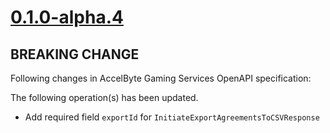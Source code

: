 # [0.1.0-alpha.4]

## BREAKING CHANGE

Following changes in AccelByte Gaming Services OpenAPI specification:

The following operation(s) has been updated.

- Add required field `exportId` for `InitiateExportAgreementsToCSVResponse`

[0.1.0-alpha.4]: https://github.com/AccelByte/accelbyte-go-modular-sdk/compare/legal-sdk/0.1.0-alpha.3..0.1.0-alpha.4
